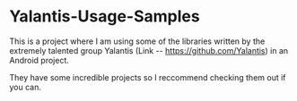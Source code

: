 # Yalantis-Usage-Samples


This is a project where I am using some of the libraries written by the extremely talented group Yalantis (Link -- https://github.com/Yalantis) in an Android project.

They have some incredible projects so I reccommend checking them out if you can.
